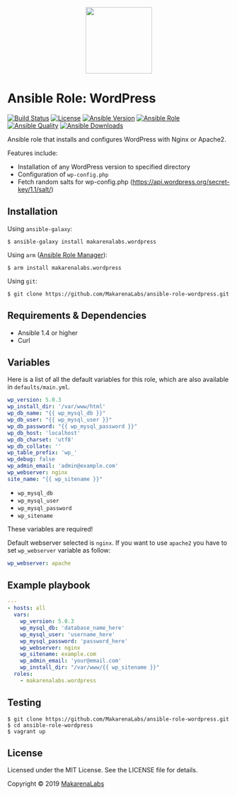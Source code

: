 <p align="center">
  <img width="150" height="150" src="https://upload.wikimedia.org/wikipedia/commons/9/98/WordPress_blue_logo.svg">
</p>

# Ansible Role: WordPress
[![Build Status](https://travis-ci.org/MakarenaLabs/ansible-role-wordpress.svg?branch=master)](https://travis-ci.org/MakarenaLabs/ansible-role-wordpress)
[![License](https://img.shields.io/github/license/MakarenaLabs/ansible-role-wordpress.svg)](https://opensource.org/licenses/MIT)
[![Ansible Version](https://img.shields.io/badge/ansible-%3E%3D_1.4-8892BF.svg)](https://www.ansible.com/)
[![Ansible Role](https://img.shields.io/ansible/role/36472.svg)](https://galaxy.ansible.com/MakarenaLabs/wordpress/)
[![Ansible Quality](https://img.shields.io/ansible/quality/36472.svg)](https://galaxy.ansible.com/MakarenaLabs/wordpress/)
[![Ansible Downloads](https://img.shields.io/ansible/role/d/36472.svg)](https://galaxy.ansible.com/MakarenaLabs/wordpress/)

Ansible role that installs and configures WordPress with Nginx or Apache2.

Features include:
- Installation of any WordPress version to specified directory
- Configuration of `wp-config.php`
- Fetch random salts for wp-config.php (https://api.wordpress.org/secret-key/1.1/salt/)

## Installation

Using `ansible-galaxy`:
```shell
$ ansible-galaxy install makarenalabs.wordpress
```

Using `arm` ([Ansible Role Manager](https://github.com/mirskytech/ansible-role-manager/)):
```shell
$ arm install makarenalabs.wordpress
```

Using `git`:
```shell
$ git clone https://github.com/MakarenaLabs/ansible-role-wordpress.git
```

## Requirements & Dependencies
- Ansible 1.4 or higher
- Curl

## Variables
Here is a list of all the default variables for this role, which are also available in `defaults/main.yml`.

```yaml
wp_version: 5.0.3
wp_install_dir: '/var/www/html'
wp_db_name: "{{ wp_mysql_db }}"
wp_db_user: "{{ wp_mysql_user }}"
wp_db_password: "{{ wp_mysql_password }}"
wp_db_host: 'localhost'
wp_db_charset: 'utf8'
wp_db_collate: ''
wp_table_prefix: 'wp_'
wp_debug: false
wp_admin_email: 'admin@example.com'
wp_webserver: nginx
site_name: "{{ wp_sitename }}"
```
 - ```wp_mysql_db```
 - ```wp_mysql_user```
 - ```wp_mysql_password```
 - ```wp_sitename```

These variables are required!

Default webserver selected is ```nginx```. If you want to use ```apache2``` you have to set ```wp_webserver``` variable as follow:
```yaml
wp_webserver: apache
```

## Example playbook
```yaml
---
- hosts: all
  vars:
    wp_version: 5.0.3
    wp_mysql_db: 'database_name_here'
    wp_mysql_user: 'username_here'
    wp_mysql_password: 'password_here'
    wp_webserver: nginx
    wp_sitename: example.com
    wp_admin_email: 'your@email.com'
    wp_install_dir: "/var/www/{{ wp_sitename }}"
  roles:
    - makarenalabs.wordpress
```

## Testing
```shell
$ git clone https://github.com/MakarenaLabs/ansible-role-wordpress.git
$ cd ansible-role-wordpress
$ vagrant up
```

## License

Licensed under the MIT License. See the LICENSE file for details.

Copyright © 2019 [MakarenaLabs](https://www.makarenalabs.com)
